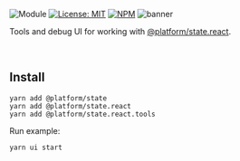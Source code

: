 ![Module](https://img.shields.io/badge/%40platform-state.react.tools-%23EA4E7E.svg)
[![License: MIT](https://img.shields.io/badge/license-MIT-blue.svg)](https://opensource.org/licenses/MIT)
[![NPM](https://img.shields.io/npm/v/@platform/state.react.tools.svg?colorB=blue&style=flat)](https://www.npmjs.com/package/@platform/state.react.tools)
![banner](https://user-images.githubusercontent.com/185555/82968689-04ea0800-a022-11ea-8ace-98a7ee436aa2.png)

Tools and debug UI for working with [@platform/state.react](../state.react).


<p>&nbsp;<p>


## Install

    yarn add @platform/state
    yarn add @platform/state.react
    yarn add @platform/state.react.tools

Run example:

    yarn ui start

<p>&nbsp;<p>
<p>&nbsp;<p>




